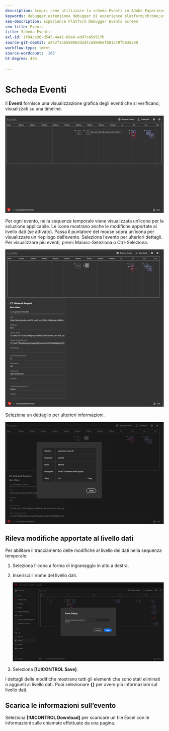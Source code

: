 ```yaml
---
description: Scopri come utilizzare la scheda Eventi in Adobe Experience Platform Debugger.
keywords: debugger;estensione debugger di experience platform;chrome;estensione;eventi;dtm;target
seo-description: Experience Platform Debugger Events Screen
seo-title: Events
title: Scheda Eventi
exl-id: 1f94ca36-d545-4e41-89a9-ed97c45991fb
source-git-commit: a442fa56589003dad4ca9896ef601349fb93d280
workflow-type: tm+mt
source-wordcount: '165'
ht-degree: 42%

---
```


# Scheda Eventi

Il **Eventi** fornisce una visualizzazione grafica degli eventi che si verificano, visualizzati su una timeline.

![](assets/events.jpg)

Per ogni evento, nella sequenza temporale viene visualizzata un’icona per la soluzione applicabile. Le icone mostrano anche le modifiche apportate al livello dati (se attivato). Passa il puntatore del mouse sopra un’icona per visualizzare un riepilogo dell’evento. Seleziona l’evento per ulteriori dettagli. Per visualizzare più eventi, premi Maiusc-Seleziona o Ctrl-Seleziona.

![](assets/events-details.jpg)

Seleziona un dettaglio per ulteriori informazioni.

![](assets/events-details-more.jpg)

## Rileva modifiche apportate al livello dati

Per abilitare il tracciamento delle modifiche al livello dei dati nella sequenza temporale:

1. Seleziona l’icona a forma di ingranaggio in alto a destra.
1. Inserisci il nome del livello dati.

   ![](assets/event-datalayer.jpg)

1. Seleziona **[!UICONTROL Save]**.

I dettagli delle modifiche mostrano tutti gli elementi che sono stati eliminati o aggiunti al livello dati. Puoi selezionare **{}** per avere più informazioni sul livello dati.

## Scarica le informazioni sull’evento

Seleziona **[!UICONTROL Download]** per scaricare un file Excel con le informazioni sulle chiamate effettuate da una pagina.
